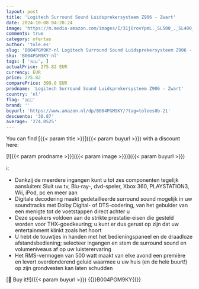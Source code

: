 ```yaml
---
layout: post
title: 'Logitech Surround Sound Luidsprekersysteem Z906 - Zwart'
date: 2024-10-08 04:28:24
image: 'https://m.media-amazon.com/images/I/31jOrovYpmL._SL500_._SL400_.jpg'
comments: true
category: ofertas
author: 'tole.es'
slug: 'B004PGM9KY-nl Logitech Surround Sound Luidsprekersysteem Z906 - Zwart'
sku: 'B004PGM9KY-nl'
tags: [ '🇳🇱', ]
actualPrice: 275.82 EUR
currency: EUR
price: 275.82
comparePrice: 399.0 EUR
prodname: 'Logitech Surround Sound Luidsprekersysteem Z906 - Zwart'
country: 'nl'
flag: '🇳🇱'
brand: ''
buyurl: 'https://www.amazon.nl/dp/B004PGM9KY/?tag=tolees0b-21'
descuento: '30.87'
average: '274.0525'
---
```


You can find [{{< param title >}}]({{< param buyurl >}}) with a discount here:

[![{{< param prodname >}}]({{< param image >}})]({{< param buyurl >}})

ℹ️:

- Dankzij de meerdere ingangen kunt u tot zes componenten tegelijk aansluiten: Sluit uw tv, Blu-ray-, dvd-speler, Xbox 360, PLAYSTATION3, Wii, iPod, pc en meer aan
- Digitale decodering maakt gedetailleerde surround sound mogelijk in uw soundtracks met Dolby Digital- of DTS-codering, van het gebulder van een menigte tot de voetstappen direct achter u
- Deze speakers voldoen aan de strikte prestatie-eisen die gesteld worden voor THX-goedkeuring; u kunt er dus gerust op zijn dat uw entertainment klinkt zoals het hoort
- U hebt de touwtjes in handen met het bedieningspaneel en de draadloze afstandsbediening; selecteer ingangen en stem de surround sound en volumeniveaus af op uw luisterervaring
- Het RMS-vermogen van 500 watt maakt van elke avond een première en levert overdonderend geluid waarmee u uw huis (en de hele buurt!) op zijn grondvesten kan laten schudden

[🛒 Buy it!!]({{< param buyurl >}})
{{<world>}}B004PGM9KY{{</world>}}
